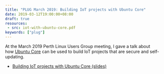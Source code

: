 ```yaml
---
title: "PLUG March 2019: Building IoT projects with Ubuntu Core"
date: 2019-03-12T19:00:00+08:00
draft: true
resources:
 - src: iot-with-ubuntu-core.pdf
keywords: ["plug"]
---
```


At the March 2019 Perth Linux Users Group meeting, I gave a talk about
how [Ubuntu Core](https://www.ubuntu.com/core) can be used to build
IoT projects that are secure and self-updating.

<!--more-->

* [Building IoT projects with Ubuntu Core (slides)](iot-with-ubuntu-core.pdf)
